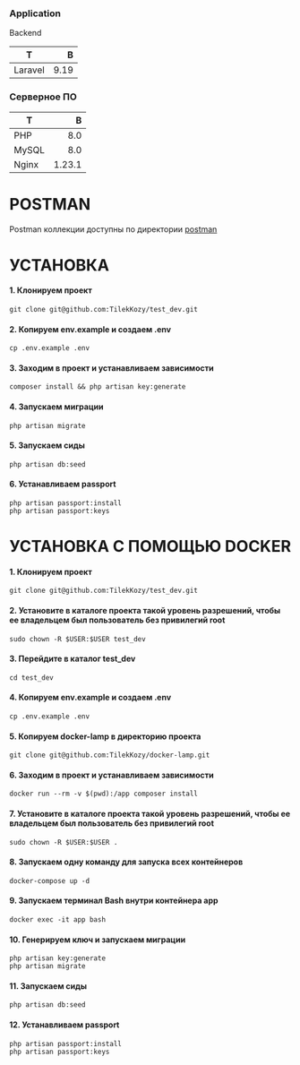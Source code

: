 ### Application

Backend

|  Т            |    В       |
| ---------     | -----:     |
| Laravel       |   9.19 |

### Серверное ПО

|  Т            |    В       |
| ---------     | -----:     |
| PHP           |   8.0   |
| MySQL         |   8.0   |
| Nginx         |   1.23.1   |

# POSTMAN 
  Postman коллекции доступны по директории [postman](postman)


# УСТАНОВКА

#### 1. Клонируем проект

```code
git clone git@github.com:TilekKozy/test_dev.git
```

#### 2. Копируем env.example и создаем .env

```code
cp .env.example .env
```

#### 3. Заходим в проект и устанавливаем зависимости

```code
composer install && php artisan key:generate
```

#### 4. Запускаем миграции

```code
php artisan migrate
```

#### 5. Запускаем сиды

```code
php artisan db:seed
```

#### 6. Устанавливаем passport

```code
php artisan passport:install
php artisan passport:keys
```

# УСТАНОВКА С ПОМОЩЬЮ DOCKER

#### 1. Клонируем проект

```code
git clone git@github.com:TilekKozy/test_dev.git
```

#### 2. Установите в каталоге проекта такой уровень разрешений, чтобы ее владельцем был пользователь без привилегий root

```code
sudo chown -R $USER:$USER test_dev
```

#### 3. Перейдите в каталог test_dev

```code
cd test_dev
```

#### 4. Копируем env.example и создаем .env

```code
cp .env.example .env
```

#### 5. Копируем docker-lamp в директорию проекта

```code
git clone git@github.com:TilekKozy/docker-lamp.git
```

#### 6. Заходим в проект и устанавливаем зависимости

```code
docker run --rm -v $(pwd):/app composer install
```

#### 7. Установите в каталоге проекта такой уровень разрешений, чтобы ее владельцем был пользователь без привилегий root

```code
sudo chown -R $USER:$USER .
```

#### 8. Запускаем одну команду для запуска всех контейнеров

```code
docker-compose up -d
```
#### 9. Запускаем терминал Bash внутри контейнера app

```code
docker exec -it app bash
```

#### 10. Генерируем ключ и запускаем миграции

```code
php artisan key:generate
php artisan migrate
```

#### 11. Запускаем сиды

```code
php artisan db:seed
```

#### 12. Устанавливаем passport

```code
php artisan passport:install
php artisan passport:keys
```
